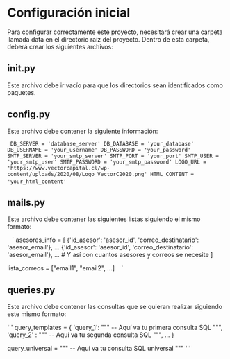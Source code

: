 # Configuración inicial

Para configurar correctamente este proyecto, necesitará crear una carpeta llamada data en el directorio raíz del proyecto. Dentro de esta carpeta, deberá crear los siguientes archivos:

## __init__.py
Este archivo debe ir vacío para que los directorios sean identificados como paquetes. 

## config.py 

Este archivo debe contener la siguiente información:

` ` `
DB_SERVER = 'database_server'
DB_DATABASE = 'your_database'
DB_USERNAME = 'your_username'
DB_PASSWORD = 'your_password'
SMTP_SERVER = 'your_smtp_server'
SMTP_PORT = 'your_port'
SMTP_USER = 'your_smtp_user'
SMTP_PASSWORD = 'your_smtp_password'
LOGO_URL = 'https://www.vectorcapital.cl/wp-content/uploads/2020/08/Logo_VectorC2020.png'
HTML_CONTENT = 'your_html_content'
` ` `

## mails.py 

Este archivo debe contener las siguientes listas siguiendo el mismo formato: 

` ` `
asesores_info = [
    {'id_asesor': 'asesor_id', 'correo_destinatario': 'asesor_email'}, ... 
    {'id_asesor': 'asesor_id', 'correo_destinatario': 'asesor_email'}, ... 
    # Y así con cuantos asesores y correos se necesite 
] 

lista_correos = ["email1", "email2", ...]
` ` `

## queries.py 

Este archivo debe contener las consultas que se quieran realizar siguiendo este mismo formato: 

'''
query_templates = {
    'query_1': """
    -- Aquí va tu primera consulta SQL 
    """,
    'query_2' : """
    -- Aquí va tu segunda consulta SQL
    """,
    ...
}

query_universal = """
    -- Aquí va tu consulta SQL universal
"""
'''

